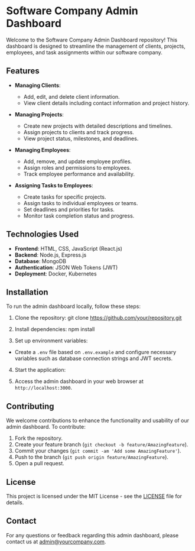 # Software Company Admin Dashboard

Welcome to the Software Company Admin Dashboard repository! This dashboard is designed to streamline the management of clients, projects, employees, and task assignments within our software company.

## Features

- **Managing Clients**:

  - Add, edit, and delete client information.
  - View client details including contact information and project history.

- **Managing Projects**:

  - Create new projects with detailed descriptions and timelines.
  - Assign projects to clients and track progress.
  - View project status, milestones, and deadlines.

- **Managing Employees**:

  - Add, remove, and update employee profiles.
  - Assign roles and permissions to employees.
  - Track employee performance and availability.

- **Assigning Tasks to Employees**:
  - Create tasks for specific projects.
  - Assign tasks to individual employees or teams.
  - Set deadlines and priorities for tasks.
  - Monitor task completion status and progress.

## Technologies Used

- **Frontend**: HTML, CSS, JavaScript (React.js)
- **Backend**: Node.js, Express.js
- **Database**: MongoDB
- **Authentication**: JSON Web Tokens (JWT)
- **Deployment**: Docker, Kubernetes

## Installation

To run the admin dashboard locally, follow these steps:

1. Clone the repository: git clone https://github.com/your/repository.git

2. Install dependencies: npm install

3. Set up environment variables:

- Create a `.env` file based on `.env.example` and configure necessary variables such as database connection strings and JWT secrets.

4. Start the application:

5. Access the admin dashboard in your web browser at `http://localhost:3000`.

## Contributing

We welcome contributions to enhance the functionality and usability of our admin dashboard. To contribute:

1. Fork the repository.
2. Create your feature branch (`git checkout -b feature/AmazingFeature`).
3. Commit your changes (`git commit -am 'Add some AmazingFeature'`).
4. Push to the branch (`git push origin feature/AmazingFeature`).
5. Open a pull request.

## License

This project is licensed under the MIT License - see the [LICENSE](LICENSE) file for details.

## Contact

For any questions or feedback regarding this admin dashboard, please contact us at admin@yourcompany.com.
